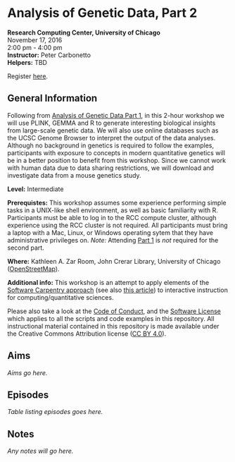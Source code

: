 # Analysis of Genetic Data, Part 2
**Research Computing Center, University of Chicago**<br>
November 17, 2016<br>
2:00 pm - 4:00 pm<br>
**Instructor:** Peter Carbonetto<br>
**Helpers:** TBD

Register [here](https://training.uchicago.edu/course_detail.cfm?course_id=1715).

## General Information

Following from [Analysis of Genetic Data
Part 1](https://github.com/pcarbo/genetic-data-analysis-rcc-1), in this
2-hour workshop we will use PLINK, GEMMA and R to generate interesting
biological insights from large-scale genetic data. We will also use
online databases such as the UCSC Genome Browser to interpret the
output of the data analyses. Although no background in genetics is
required to follow the examples, participants with exposure to
concepts in modern quantitative genetics will be in a better position
to benefit from this workshop. Since we cannot work with human data
due to data sharing restrictions, we will download and investigate
data from a mouse genetics study.

**Level:** Intermediate

**Prerequistes:** This workshop assumes some experience performing
simple tasks in a UNIX-like shell environment, as well as basic
familiarity with R. Participants must be able to log in to the RCC
compute cluster, although experience using the RCC cluster is not
required. All participants must bring a laptop with a Mac, Linux, or
Windows operating sytem that they have administrative privileges on.
*Note:* Attending
[Part 1](https://github.com/pcarbo/genetic-data-analysis-rcc-1) is
*not* required for the second part.

**Where:** Kathleen A. Zar Room, John Crerar Library, University of
  Chicago ([OpenStreetMap](https://www.openstreetmap.org/search?query=john%20crerar%20library#map=18/41.79053/-87.60282)).

**Additional info:** This workshop is an attempt to apply elements of
the
[Software Carpentry approach](http://software-carpentry.org/lessons)
(see also
[this article](http://dx.doi.org/10.12688/f1000research.3-62.v2)) to
interactive instruction for computing/quantitative sciences.

Please also take a look at the [Code of Conduct](conduct.md), and the
[Software License](LICENSE) which applies to all the scripts and code
examples in this repository. All instructional material contained in
this repository is made available under the Creative Commons
Attribution license
([CC BY 4.0](https://creativecommons.org/licenses/by/4.0)).

## Aims

*Aims go here.*

## Episodes

*Table listing episodes goes here.*

## Notes

*Any notes will go here.*

